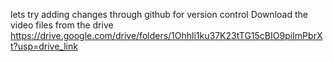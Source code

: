 lets try adding changes through github for version control
Download the video files from the drive https://drive.google.com/drive/folders/1Ohhli1ku37K23tTG15cBIO9piImPbrXt?usp=drive_link


